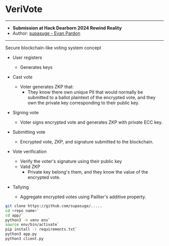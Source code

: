 # VeriVote

***

- **Submission at Hack Dearborn 2024 Rewind Reality**
- Author: [supasuge - Evan Pardon](https://github.com/supasuge)

---

Secure blockchain-like voting system concept

- User registers
    - Generates keys

- Cast vote
    - Voter generates ZKP that:
        - They know there own unique PII that would normally be submitted to a ballot plaintext of the encrypted vote, and they own the private key corresponding to their public key. 
- Signing vote
    - Voter signs encrypted vote and generates ZKP with private ECC key.

- Submitting vote
    - Encrypted vote, ZKP, and signature submitted to the blockchain.


- Vote verification
    - Verify the voter's signature using their public key
    - Valid ZKP
        - Private key belong's them, and they know the value of the encrypted vote.

- Tallying
    - Aggregate encrypted votes using Paillier's additive property.


```bash
git clone https://github.com/supasuge/.....
cd <repo name>`
cd app/`
python3 -m venv env`
source env/bin/activate`
pip install -r requirements.txt`
python3 app.py 
python3 client.py
```
